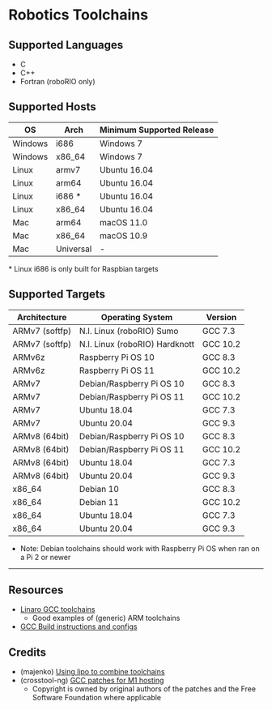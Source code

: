 # Robotics Toolchains

## Supported Languages
  * C
  * C++
  * Fortran (roboRIO only)

## Supported Hosts

| OS | Arch | Minimum Supported Release |
| - | - | - |
| Windows | i686 | Windows 7 |
| Windows | x86_64 | Windows 7 |
| Linux | armv7 | Ubuntu 16.04 |
| Linux | arm64 | Ubuntu 16.04 |
| Linux | i686 * | Ubuntu 16.04 |
| Linux | x86_64 | Ubuntu 16.04 |
| Mac | arm64 | macOS 11.0 |
| Mac | x86_64 | macOS 10.9 |
| Mac | Universal | - |

\* Linux i686 is only built for Raspbian targets

## Supported Targets

| Architecture | Operating System | Version |
| - | - | - |
| ARMv7 (softfp) | N.I. Linux (roboRIO) Sumo | GCC 7.3
| ARMv7 (softfp) | N.I. Linux (roboRIO) Hardknott | GCC 10.2
| ARMv6z | Raspberry Pi OS 10 | GCC 8.3
| ARMv6z | Raspberry Pi OS 11 | GCC 10.2
| ARMv7 | Debian/Raspberry Pi OS 10 | GCC 8.3
| ARMv7 | Debian/Raspberry Pi OS 11 | GCC 10.2
| ARMv7 | Ubuntu 18.04 | GCC 7.3
| ARMv7 | Ubuntu 20.04 | GCC 9.3
| ARMv8 (64bit) | Debian/Raspberry Pi OS 10 | GCC 8.3
| ARMv8 (64bit) | Debian/Raspberry Pi OS 11 | GCC 10.2
| ARMv8 (64bit) | Ubuntu 18.04 | GCC 7.3
| ARMv8 (64bit) | Ubuntu 20.04 | GCC 9.3
| x86_64 | Debian 10 | GCC 8.3
| x86_64 | Debian 11 | GCC 10.2
| x86_64 | Ubuntu 18.04 | GCC 7.3
| x86_64 | Ubuntu 20.04 | GCC 9.3

* Note: Debian toolchains should work with Raspberry Pi OS when ran on a Pi 2 or newer 
-----

## Resources
  * [Linaro GCC toolchains](https://releases.linaro.org/components/toolchain/binaries/)
    * Good examples of (generic) ARM toolchains
  * [GCC Build instructions and configs](https://gcc.gnu.org/install/)

## Credits
  * (majenko) [Using lipo to combine toolchains](https://majenko.co.uk/blog/how-i-cross-compile-fat-binary-cross-compiler-os-x-big-sur)
  * (crosstool-ng) [GCC patches for M1 hosting](https://github.com/crosstool-ng/crosstool-ng/)
    * Copyright is owned by original authors of the patches and the Free Software Foundation where applicable
